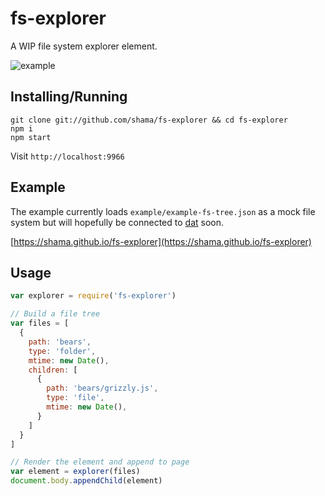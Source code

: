 # fs-explorer

A WIP file system explorer element.

![example](https://raw.githubusercontent.com/shama/fs-explorer/master/example/example.gif)


## Installing/Running

```shell
git clone git://github.com/shama/fs-explorer && cd fs-explorer
npm i
npm start
```

Visit `http://localhost:9966`

## Example

The example currently loads `example/example-fs-tree.json` as a mock file system
but will hopefully be connected to [dat](https://github.com/maxogden/dat) soon.

[https://shama.github.io/fs-explorer](https://shama.github.io/fs-explorer)

## Usage

```js
var explorer = require('fs-explorer')

// Build a file tree
var files = [
  {
    path: 'bears',
    type: 'folder',
    mtime: new Date(),
    children: [
      {
        path: 'bears/grizzly.js',
        type: 'file',
        mtime: new Date(),
      }
    ]
  }
]

// Render the element and append to page
var element = explorer(files)
document.body.appendChild(element)
```
